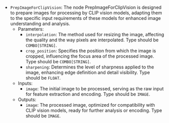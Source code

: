 - `PrepImageForClipVision`: The node PrepImageForClipVision is designed to prepare images for processing by CLIP vision models, adapting them to the specific input requirements of these models for enhanced image understanding and analysis.
    - Parameters:
        - `interpolation`: The method used for resizing the image, affecting the quality and the way pixels are interpolated. Type should be `COMBO[STRING]`.
        - `crop_position`: Specifies the position from which the image is cropped, influencing the focus area of the processed image. Type should be `COMBO[STRING]`.
        - `sharpening`: Determines the level of sharpness applied to the image, enhancing edge definition and detail visibility. Type should be `FLOAT`.
    - Inputs:
        - `image`: The initial image to be processed, serving as the raw input for feature extraction and encoding. Type should be `IMAGE`.
    - Outputs:
        - `image`: The processed image, optimized for compatibility with CLIP vision models, ready for further analysis or encoding. Type should be `IMAGE`.
